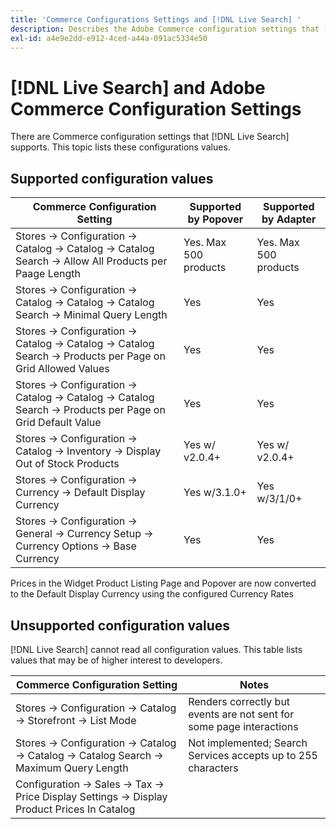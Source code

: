 ```yaml
---
title: 'Commerce Configurations Settings and [!DNL Live Search] '
description: Describes the Adobe Commerce configuration settings that [!DNL Live Search] can read.
exl-id: a4e9e2dd-e912-4ced-a44a-091ac5334e50
---
```

# [!DNL Live Search] and Adobe Commerce Configuration Settings

There are Commerce configuration settings that [!DNL Live Search] supports. This topic lists these configurations values.

## Supported configuration values

|Commerce Configuration Setting|Supported by Popover|Supported by Adapter|
|---|---|---|
|Stores -> Configuration -> Catalog -> Catalog -> Catalog Search -> Allow All Products per Paage Length|Yes. Max 500 products|Yes. Max 500 products|
|Stores -> Configuration -> Catalog -> Catalog -> Catalog Search -> Minimal Query Length|Yes|Yes|
|Stores -> Configuration -> Catalog -> Catalog -> Catalog Search -> Products per Page on Grid Allowed Values|Yes|Yes|
|Stores -> Configuration -> Catalog -> Catalog -> Catalog Search -> Products per Page on Grid Default Value|Yes|Yes|
|Stores -> Configuration -> Catalog -> Inventory -> Display Out of Stock Products|Yes w/ v2.0.4+|Yes w/ v2.0.4+|
|Stores -> Configuration -> Currency -> Default Display Currency|Yes w/3.1.0+|Yes w/3/1/0+|
|Stores -> Configuration -> General -> Currency Setup -> Currency Options -> Base Currency|Yes|Yes|

Prices in the Widget Product Listing Page and Popover are now converted to the Default Display Currency using the configured Currency Rates

## Unsupported configuration values

[!DNL Live Search] cannot read all configuration values. This table lists values that may be of higher interest to developers.

|Commerce Configuration Setting|Notes|
|---|---|
|Stores -> Configuration -> Catalog -> Storefront -> List Mode|Renders correctly but events are not sent for some page interactions|
|Stores -> Configuration -> Catalog -> Catalog -> Catalog Search -> Maximum Query Length|Not implemented; Search Services accepts up to 255 characters|
|Configuration -> Sales -> Tax -> Price Display Settings -> Display Product Prices In Catalog||
